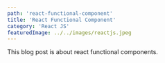 ```yaml
---
path: 'react-functional-component'
title: 'React Functional Component'
category: 'React JS'
featuredImage: ../../images/reactjs.jpeg
---
```


This blog post is about react functional components.